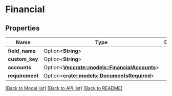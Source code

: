 # Financial

## Properties

Name | Type | Description | Notes
------------ | ------------- | ------------- | -------------
**field_name** | Option<**String**> |  | [optional]
**custom_key** | Option<**String**> |  | [optional]
**accounts** | Option<[**Vec<crate::models::FinancialAccounts>**](FinancialAccounts.md)> |  | [optional]
**requirement** | Option<[**crate::models::DocumentsRequired**](DocumentsRequired.md)> |  | [optional]

[[Back to Model list]](../README.md#documentation-for-models) [[Back to API list]](../README.md#documentation-for-api-endpoints) [[Back to README]](../README.md)


